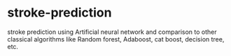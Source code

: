 # stroke-prediction
stroke prediction using Artificial neural network and comparison to other classical algorithms like Random forest, Adaboost, cat boost, decision tree, etc.
